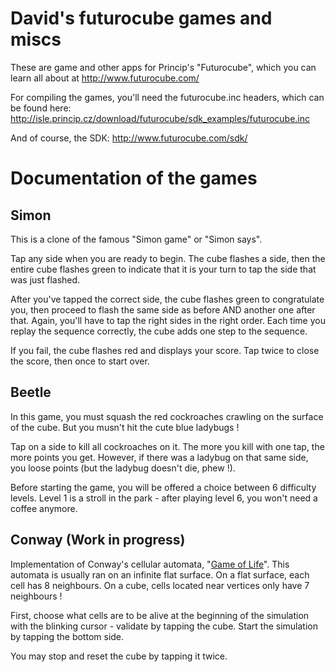 David's futurocube games and miscs
==================================

These are game and other apps for Princip's "Futurocube", which you
can learn all about at http://www.futurocube.com/

For compiling the games, you'll need the futurocube.inc headers, which can be
found here:
<http://isle.princip.cz/download/futurocube/sdk_examples/futurocube.inc>

And of course, the SDK: http://www.futurocube.com/sdk/

Documentation of the games
==========================

Simon
-----
This is a clone of the famous "Simon game" or "Simon says".

Tap any side when you are ready to begin.  The cube flashes a side, then the
entire cube flashes green to indicate that it is your turn to tap the side
that was just flashed.

After you've tapped the correct side, the cube flashes green to congratulate
you, then proceed to flash the same side as before AND another one after that.
Again, you'll have to tap the right sides in the right order.  Each time you
replay the sequence correctly, the cube adds one step to the sequence.

If you fail, the cube flashes red and displays your score.  Tap twice to close
the score, then once to start over.


Beetle
------
In this game, you must squash the red cockroaches crawling on the surface of
the cube.  But you musn't hit the cute blue ladybugs !

Tap on a side to kill all cockroaches on it.  The more you kill with one tap,
the more points you get.  However, if there was a ladybug on that same side,
you loose points (but the ladybug doesn't die, phew !).

Before starting the game, you will be offered a choice between 6 difficulty
levels.  Level 1 is a stroll in the park - after playing level 6, you won't
need a coffee anymore.


Conway (Work in progress)
-------------------------
Implementation of Conway's cellular automata, "[Game of
Life](http://en.wikipedia.org/wiki/Conway%27s_game_of_life)".  This automata
is usually ran on an infinite flat surface.  On a flat surface, each cell has
8 neighbours.  On a cube, cells located near vertices only have 7 neighbours !

First, choose what cells are to be alive at the beginning of the simulation
with the blinking cursor - validate by tapping the cube.  Start the simulation
by tapping the bottom side.

You may stop and reset the cube by tapping it twice.
